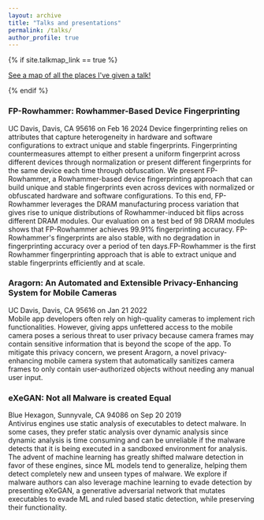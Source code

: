 ```yaml
---
layout: archive
title: "Talks and presentations"
permalink: /talks/
author_profile: true
---
```


{% if site.talkmap_link == true %}

<p style="text-decoration:underline;"><a href="/talkmap.html">See a map of all the places I've given a talk!</a></p>

{% endif %}
### FP-Rowhammer: Rowhammer-Based Device Fingerprinting
UC Davis, Davis, CA 95616 on Feb 16 2024
Device fingerprinting relies on attributes that capture heterogeneity in
hardware and software configurations to extract unique and stable fingerprints.
Fingerprinting countermeasures attempt to either present a uniform fingerprint
across different devices through normalization or present different fingerprints
for the same device each time through obfuscation. We present FP-Rowhammer, a
Rowhammer-based device fingerprinting approach that can build unique and stable
fingerprints even across devices with normalized or obfuscated hardware and
software configurations. To this end, FP-Rowhammer leverages the DRAM manufacturing
process variation that gives rise to unique distributions of Rowhammer-induced bit
flips across different DRAM modules. Our evaluation on a test bed of 98 DRAM modules
shows that FP-Rowhammer achieves 99.91\% fingerprinting accuracy. FP-Rowhammer's
fingerprints are also stable, with no degradation in fingerprinting accuracy over
a period of ten days.FP-Rowhammer is the first Rowhammer fingerprinting approach
that is able to extract unique and stable fingerprints efficiently and at scale.

### Aragorn: An Automated and Extensible Privacy-Enhancing System for Mobile Cameras
UC Davis, Davis, CA 95616 on Jan 21 2022  
Mobile app developers often rely on high-quality
cameras to implement rich functionalities. However, giving apps
unfettered access to the mobile camera poses a serious threat
to user privacy because camera frames may contain sensitive
information that is beyond the scope of the app. To mitigate this
privacy concern, we present Aragorn, a novel privacy-enhancing
mobile camera system that automatically sanitizes camera frames
to only contain user-authorized objects without needing any
manual user input.

### eXeGAN: Not all Malware is created Equal
Blue Hexagon, Sunnyvale, CA 94086 on Sep 20 2019    
Antivirus engines use static analysis of executables to detect malware. In some cases,
they prefer static analysis over dynamic analysis since dynamic analysis is time
consuming and can be unreliable if the malware detects that it is being executed in a
sandboxed environment for analysis. The advent of machine learning has greatly shifted
malware detection in favor of these engines, since ML models tend to generalize,
helping them detect completely new and unseen types of malware. We explore if malware
authors can also leverage machine learning to evade detection by presenting eXeGAN, a
generative adversarial network that mutates executables to evade ML and ruled based
static detection, while preserving their functionality.